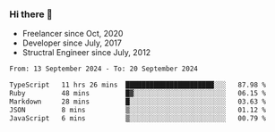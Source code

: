 ### Hi there 👋

- Freelancer since Oct, 2020
- Developer since July, 2017
- Structral Engineer since July, 2012

<!--START_SECTION:waka-->

```txt
From: 13 September 2024 - To: 20 September 2024

TypeScript   11 hrs 26 mins  ██████████████████████░░░   87.98 %
Ruby         48 mins         █▓░░░░░░░░░░░░░░░░░░░░░░░   06.15 %
Markdown     28 mins         █░░░░░░░░░░░░░░░░░░░░░░░░   03.63 %
JSON         8 mins          ▒░░░░░░░░░░░░░░░░░░░░░░░░   01.12 %
JavaScript   6 mins          ▒░░░░░░░░░░░░░░░░░░░░░░░░   00.79 %
```

<!--END_SECTION:waka-->

